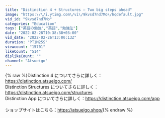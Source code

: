 ```yaml
---
title: "Distinction 4 + Structures — Two big steps ahead"
image: "https:\/\/i.ytimg.com\/vi\/9kvsd7nd7Mo\/hqdefault.jpg"
vid_id: "9kvsd7nd7Mo"
categories: "Education"
tags: ["英語の勉強","英語","勉強法"]
date: "2022-02-28T10:38:38+03:00"
vid_date: "2022-02-26T13:00:13Z"
duration: "PT1M25S"
viewcount: "15701"
likeCount: "514"
dislikeCount: ""
channel: "Atsueigo"
---
```

{% raw %}Distinction 4 についてさらに詳しく：<a rel="nofollow" target="blank" href="https://distinction.atsueigo.com/">https://distinction.atsueigo.com/</a><br />Distinction Structures についてさらに詳しく：<a rel="nofollow" target="blank" href="https://distinction.atsueigo.com/structures">https://distinction.atsueigo.com/structures</a><br />Distinction App についてさらに詳しく：<a rel="nofollow" target="blank" href="https://distinction.atsueigo.com/app">https://distinction.atsueigo.com/app</a><br /><br />ショップサイトはこちら：<a rel="nofollow" target="blank" href="https://atsueigo.shop/">https://atsueigo.shop/</a>{% endraw %}
